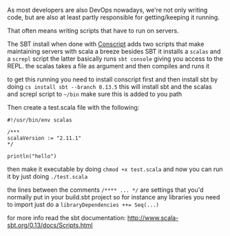 As most developers are also DevOps nowadays, we're not only writing code, but are also at least partly responsible for getting/keeping it running.

That often means writing scripts that have to run on servers.

The SBT install when done with [Conscript](https://github.com/n8han/conscript) adds two scripts that make maintaining servers with scala a breeze
besides SBT it installs a `scalas` and a `screpl` script
the latter basically runs `sbt console` giving you access to the REPL. the scalas takes a file as argument and then compiles and runs it

to get this running you need to install conscript first and then install sbt by doing `cs install sbt --branch 0.13.5`
this will install sbt and the scalas and screpl script to `~/bin` make sure this is added to you path

Then create a test.scala file with the following:

<!-- language: scala -->
    #!/usr/bin/env scalas
    
    /***
    scalaVersion := "2.11.1"
    */
    
    println("hello")

then make it executable by doing `chmod +x test.scala`
and now you can run it by just doing `./test.scala`

the lines between the comments `/**** ... */` are settings that you'd normally put in your build.sbt project so for instance any libraries you need to import just do a `libraryDependencies ++= Seq(...)` 

for more info read the sbt documentation:
http://www.scala-sbt.org/0.13/docs/Scripts.html